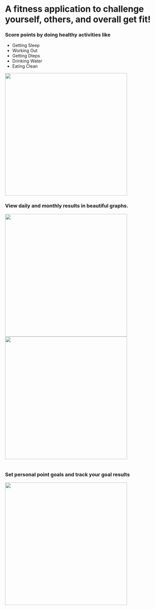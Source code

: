 <h1>A fitness application to challenge yourself, others, and overall get fit!</h1>



<h3> Score points by doing healthy activities like </h3>
<ul>
 <li>Getting Sleep</li>
  <li>Working Out</li>
  <li>Getting Dteps</li>
   <li>Drinking Water</li>
   <li>Eating Clean</li>
 </ul>


<image src='images/scoring.png' height=400 />
<h3>View daily and monthly results in beautiful graphs. </h3>
<image src='images/dailyGraph.png' height=400 />
<image src='images/monthlyGraph.png' height=400 />
<br> </br>
<h3>Set personal point goals and track your goal results </h3>
<image src='images/challengeGraph.png' height=400 />





